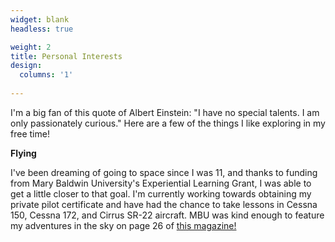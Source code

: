 ```yaml
---
widget: blank
headless: true

weight: 2
title: Personal Interests
design:
  columns: '1'
  
---
```


I'm a big fan of this quote of Albert Einstein: "I have no special talents. I am only passionately curious." Here are a few of the things I like exploring in my free time!

**Flying** 

I've been dreaming of going to space since I was 11, and thanks to funding from Mary Baldwin University's Experiential Learning Grant, I was able to get a little closer to that goal. I'm currently working towards obtaining my private pilot certificate and have had the chance to take lessons in Cessna 150, Cessna 172, and Cirrus SR-22 aircraft. MBU was kind enough to feature my adventures in the sky on page 26 of [this magazine!](https://issuu.com/marybaldwinu/docs/mbu_magazine-winter2020)

